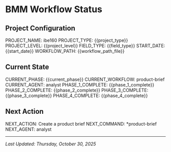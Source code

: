 # BMM Workflow Status

## Project Configuration

PROJECT_NAME: ibe160
PROJECT_TYPE: {{project_type}}
PROJECT_LEVEL: {{project_level}}
FIELD_TYPE: {{field_type}}
START_DATE: {{start_date}}
WORKFLOW_PATH: {{workflow_path_file}}

## Current State

CURRENT_PHASE: {{current_phase}}
CURRENT_WORKFLOW: product-brief
CURRENT_AGENT: analyst
PHASE_1_COMPLETE: {{phase_1_complete}}
PHASE_2_COMPLETE: {{phase_2_complete}}
PHASE_3_COMPLETE: {{phase_3_complete}}
PHASE_4_COMPLETE: {{phase_4_complete}}

## Next Action

NEXT_ACTION: Create a product brief
NEXT_COMMAND: *product-brief
NEXT_AGENT: analyst

---

_Last Updated: Thursday, October 30, 2025_